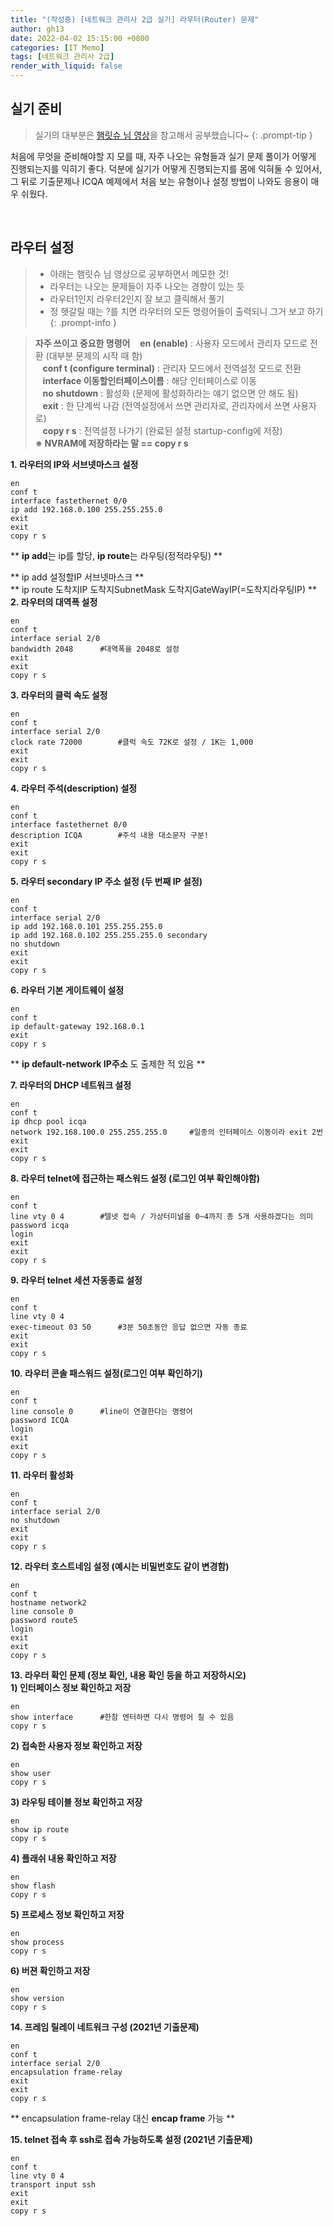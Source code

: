```yaml
---
title: "(작성중) [네트워크 관리사 2급 실기] 라우터(Router) 문제"
author: gh13
date: 2022-04-02 15:15:00 +0800
categories: [IT Memo]
tags: [네트워크 관리사 2급]
render_with_liquid: false
---
```


## 실기 준비

> 실기의 대부분은 [햄릿슈 님 영상](https://www.youtube.com/channel/UCLIxBOJaBju4Ap8QoGuQYbw)을 참고해서 공부했습니다~
{: .prompt-tip }

처음에 무엇을 준비해야할 지 모를 때, 자주 나오는 유형들과 실기 문제 풀이가 어떻게 진행되는지를 익히기 좋다. 덕분에 실기가 어떻게 진행되는지를 몸에 익혀둘 수 있어서, 그 뒤로 기출문제나 ICQA 예제에서 처음 보는 유형이나 설정 방법이 나와도 응용이 매우 쉬웠다.

<br/>

## 라우터 설정

> - 아래는 햄릿슈 님 영상으로 공부하면서 메모한 것!
> - 라우터는 나오는 문제들이 자주 나오는 경향이 있는 듯
> - 라우터1인지 라우터2인지 잘 보고 클릭해서 풀기
> - 정 헷갈릴 때는 ?를 치면 라우터의 모든 명령어들이 출력되니 그거 보고 하기
{: .prompt-info }

> **자주 쓰이고 중요한 명령어**
   **en (enable)** : 사용자 모드에서 관리자 모드로 전환 (대부분 문제의 시작 때 함)  
   **conf t (configure terminal)** : 관리자 모드에서 전역설정 모드로 전환  
   **interface 이동할인터페이스이름** : 해당 인터페이스로 이동  
   **no shutdown** : 활성화 (문제에 활성화하라는 얘기 없으면 안 해도 됨)  
   **exit** : 한 단계씩 나감 (전역설정에서 쓰면 관리자로, 관리자에서 쓰면 사용자로)  
   **copy r s** : 전역설정 나가기 (완료된 설정 startup-config에 저장)  
**※ NVRAM에 저장하라는 말 == copy r s**

  
**1. 라우터의 IP와 서브넷마스크 설정**

```
en
conf t
interface fastethernet 0/0
ip add 192.168.0.100 255.255.255.0
exit
exit
copy r s
```

\*\* **ip add**는 ip를 할당, **ip route**는 라우팅(정적라우팅) \*\*

\*\* ip add 설정할IP 서브넷마스크 \*\*  
\*\* ip route 도착지IP 도착지SubnetMask 도착지GateWayIP(=도착지라우팅IP) \*\*  
**2. 라우터의 대역폭 설정**

```
en
conf t
interface serial 2/0
bandwidth 2048		#대역폭을 2048로 설정
exit
exit
copy r s
```

**3. 라우터의 클럭 속도 설정**

```
en
conf t
interface serial 2/0
clock rate 72000		#클럭 속도 72K로 설정 / 1K는 1,000
exit
exit
copy r s
```

**4. 라우터 주석(description) 설정**

```
en
conf t
interface fastethernet 0/0
description ICQA		#주석 내용 대소문자 구분!
exit
exit
copy r s
```

**5. 라우터 secondary IP 주소 설정 (두 번째 IP 설정)**

```
en
conf t
interface serial 2/0
ip add 192.168.0.101 255.255.255.0
ip add 192.168.0.102 255.255.255.0 secondary
no shutdown
exit
exit
copy r s
```

**6. 라우터 기본 게이트웨이 설정**

```
en
conf t
ip default-gateway 192.168.0.1
exit
copy r s
```

\*\* **ip default-network IP주소** 도 출제한 적 있음 \*\*

**7. 라우터의 DHCP 네트워크 설정**

```
en
conf t
ip dhcp pool icqa
network 192.168.100.0 255.255.255.0		#일종의 인터페이스 이동이라 exit 2번
exit
exit
copy r s
```

**8. 라우터 telnet에 접근하는 패스워드 설정 (로그인 여부 확인해야함)**

```
en
conf t
line vty 0 4		#텔넷 접속 / 가상터미널을 0~4까지 총 5개 사용하겠다는 의미
password icqa
login
exit
exit
copy r s
```

**9. 라우터 telnet 세션 자동종료 설정**

```
en
conf t
line vty 0 4
exec-timeout 03 50		#3분 50초동안 응답 없으면 자동 종료
exit
exit
copy r s
```

**10. 라우터 콘솔 패스워드 설정(로그인 여부 확인하기)**

```
en
conf t
line console 0		#line이 연결한다는 명령어
password ICQA
login
exit
exit
copy r s
```

**11. 라우터 활성화**

```
en
conf t
interface serial 2/0
no shutdown
exit
exit
copy r s
```

**12. 라우터 호스트네임 설정 (예시는 비밀번호도 같이 변경함)**

```
en
conf t
hostname network2
line console 0
password route5
login
exit
exit
copy r s
```

**13. 라우터 확인 문제 (정보 확인, 내용 확인 등을 하고 저장하시오)**  
**1) 인터페이스 정보 확인하고 저장**

```
en
show interface		#한참 엔터하면 다시 명령어 칠 수 있음
copy r s
```

**2) 접속한 사용자 정보 확인하고 저장**

```
en
show user
copy r s
```

**3) 라우팅 테이블 정보 확인하고 저장**

```
en
show ip route
copy r s
```

**4) 플래쉬 내용 확인하고 저장**

```
en
show flash
copy r s
```

**5) 프로세스 정보 확인하고 저장**

```
en
show process
copy r s
```

**6) 버젼 확인하고 저장**

```
en
show version
copy r s
```

**14\. 프레임 릴레이 네트워크 구성 (2021년 기출문제)**

```
en
conf t
interface serial 2/0
encapsulation frame-relay
exit
exit
copy r s
```

\*\* encapsulation frame-relay 대신 **encap frame** 가능 \*\*

**15\. telnet 접속 후 ssh로 접속 가능하도록 설정 (2021년 기출문제)**

```
en
conf t
line vty 0 4
transport input ssh
exit
exit
copy r s
```
